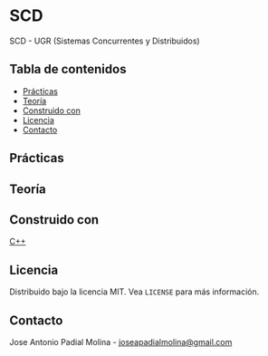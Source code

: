 # SCD
SCD - UGR (Sistemas Concurrentes y Distribuidos)

<!-- TABLE OF CONTENTS -->
## Tabla de contenidos

* [Prácticas](#p)
* [Teoría](#p)
* [Construido con](#built-with)
* [Licencia](#license)
* [Contacto](#contact)

## Prácticas

## Teoría

## Construido con
[C++](https://www.cplusplus.com)

<!-- LICENCIA -->
## Licencia

Distribuido bajo la licencia MIT. Vea `LICENSE` para más información.

<!-- CONTACTO -->
## Contacto

Jose Antonio Padial Molina - joseapadialmolina@gmail.com